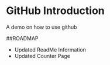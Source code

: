 # GitHub Introduction
A demo on how to use github

##ROADMAP
*  Updated ReadMe Information
*  Updated Counter Page
